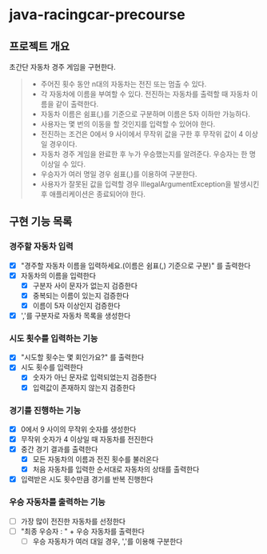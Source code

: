 # java-racingcar-precourse
## 프로젝트 개요
초간단 자동차 경주 게임을 구현한다.
>* 주어진 횟수 동안 n대의 자동차는 전진 또는 멈출 수 있다.
>* 각 자동차에 이름을 부여할 수 있다. 전진하는 자동차를 출력할 때 자동차 이름을 같이 출력한다.
>* 자동차 이름은 쉼표(,)를 기준으로 구분하며 이름은 5자 이하만 가능하다.
>* 사용자는 몇 번의 이동을 할 것인지를 입력할 수 있어야 한다.
>* 전진하는 조건은 0에서 9 사이에서 무작위 값을 구한 후 무작위 값이 4 이상일 경우이다.
>* 자동차 경주 게임을 완료한 후 누가 우승했는지를 알려준다. 우승자는 한 명 이상일 수 있다.
>* 우승자가 여러 명일 경우 쉼표(,)를 이용하여 구분한다.
>* 사용자가 잘못된 값을 입력할 경우 IllegalArgumentException을 발생시킨 후 애플리케이션은 종료되어야 한다.

## 구현 기능 목록

### 경주할 자동차 입력
* [x] "경주할 자동차 이름을 입력하세요.(이름은 쉼표(,) 기준으로 구분)" 를 출력한다
* [x] 자동차의 이름을 입력한다
  * [x] 구분자 사이 문자가 없는지 검증한다
  * [x] 중복되는 이름이 있는지 검증한다
  * [x] 이름이 5자 이상인지 검증한다
* [x] ','를 구분자로 자동차 목록을 생성한다

### 시도 횟수를 입력하는 기능
* [x] "시도할 횟수는 몇 회인가요?" 를 출력한다
* [x] 시도 횟수를 입력한다
  * [x] 숫자가 아닌 문자로 입력되었는지 검증한다
  * [x] 입력값이 존재하지 않는지 검증한다

### 경기를 진행하는 기능
* [x] 0에서 9 사이의 무작위 숫자를 생성한다
* [x] 무작위 숫자가 4 이상일 때 자동차를 전진한다
* [x] 중간 경기 결과를 출력한다
  * [x] 모든 자동차의 이름과 전진 횟수를 불러온다
  * [x] 처음 자동차를 입력한 순서대로 자동차의 상태를 출력한다
* [x] 입력받은 시도 횟수만큼 경기를 반복 진행한다

### 우승 자동차를 출력하는 기능
* [ ] 가장 많이 전진한 자동차를 선정한다
* [ ] "최종 우승자 : " + 우승 자동차를 출력한다
  * [ ] 우승 자동차가 여러 대일 경우, ','를 이용해 구분한다